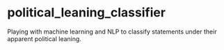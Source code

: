 # political_leaning_classifier
Playing with machine learning and NLP to classify statements under their apparent political leaning.
